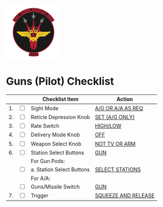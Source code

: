 ![JTAF Logo](../../JTAF/img/Logo.png)

# **Guns (Pilot) Checklist**

| | | Checklist Item | Action |
|-|-| ---------------| -------|
|1.|  <input type="checkbox">  | Sight Mode | [A/G OR A/A AS REQ](../../cockpit/pilot/dscg_controls.md#sight-mode-knob) |
|2.|  <input type="checkbox">  | Reticle Depression Knob | [SET (A/G ONLY)](../../cockpit/pilot/dscg_controls.md#reticle-depression-knob) |
|3.|  <input type="checkbox">  | Rate Switch | [HIGH/LOW](../../cockpit/pilot/pedestal_group.md#rate-of-fire-switch) |
|4.|  <input type="checkbox">  | Delivery Mode Knob | [OFF](../../cockpit/pilot/weapon_management.md#delivery-mode-knob) |
|5.|  <input type="checkbox">  | Weapon Select Knob | [NOT TV OR ARM](../../cockpit/pilot/weapon_management.md#weapon-selector-knob) |
|6.|  <input type="checkbox">  | Station Select Buttons | [GUN](../../cockpit/pilot/weapon_management.md#station-select-buttons) |
|  |                           | For Gun Pods: |  |
|  |  <input type="checkbox">  | a. Station Select Buttons | [SELECT STATIONS](../../cockpit/pilot/weapon_management.md#station-select-buttons) |
|  |                           | For A/A: |  |
|  |  <input type="checkbox">  | Guns/Missile Switch | [GUN](../../cockpit/pilot/left_console/front_section.md#pinky-switch) |
|7.|  <input type="checkbox">  | Trigger | [SQUEEZE AND RELEASE](../../cockpit/pilot/stick_seat.md#trigger-and-bomb-button) |